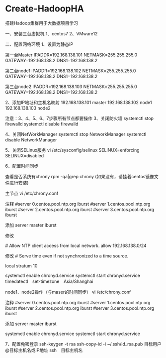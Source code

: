 # Create-HadoopHA
搭建Hadoop集群用于大数据项目学习

一、安装三台虚拟机
1、centos7
2、VMware12

二、配置网络环境
1、设置为静态IP

第一台Master
IPADDR=192.168.138.101
NETMASK=255.255.255.0
GATEWAY=192.168.138.2
DNS1=192.168.138.2

第二台node1
IPADDR=192.168.138.102
NETMASK=255.255.255.0
GATEWAY=192.168.138.2
DNS1=192.168.138.2

第三台node2
IPADDR=192.168.138.103
NETMASK=255.255.255.0
GATEWAY=192.168.138.2
DNS1=192.168.138.2

2、添加IP地址和主机名映射
192.168.138.101  master
192.168.138.102  node1
192.168.138.103  node2

注意：3、4、5、6、7步骤所有节点都要操作
3、关闭防火墙
systemctl stop firewalld
systemctl disable firewalld

4、关闭NetWorkManager
systemctl stop NetworkManager
systemctl disable NetworkManager

5、关闭SELinux服务
vi /etc/sysconfig/selinux
SELINUX=enforcing
SELINUX=disabled

6、配置时间同步

查看是否系统有chrony
rpm -qa|grep chrony  (如果没有，请挂着centos镜像文件进行安装)

主节点
vi /etc/chrony.conf

注释
\#server 0.centos.pool.ntp.org iburst
\#server 1.centos.pool.ntp.org iburst
\#server 2.centos.pool.ntp.org iburst
\#server 3.centos.pool.ntp.org iburst

添加
server master iburst

修改

\# Allow NTP client access from local network.
allow 192.168.138.0/24

修改
\# Serve time even if not synchronized to a time source.

local stratum 10

systemctl enable chronyd.service
systemctl start chronyd.service
timedatectl　set-timezone　Asia/Shanghai

node1、node2操作（与maser的时间同步）
vi /etc/chrony.conf

注释
\#server 0.centos.pool.ntp.org iburst
\#server 1.centos.pool.ntp.org iburst
\#server 2.centos.pool.ntp.org iburst
\#server 3.centos.pool.ntp.org iburst

添加
server master iburst

systemctl enable chronyd.service
systemctl start chronyd.service


7、配置免密登录
ssh-keygen -t rsa
ssh-copy-id -i ~/.ssh/id_rsa.pub 目标用户@目标主机名或IP地址
ssh　目标主机名

